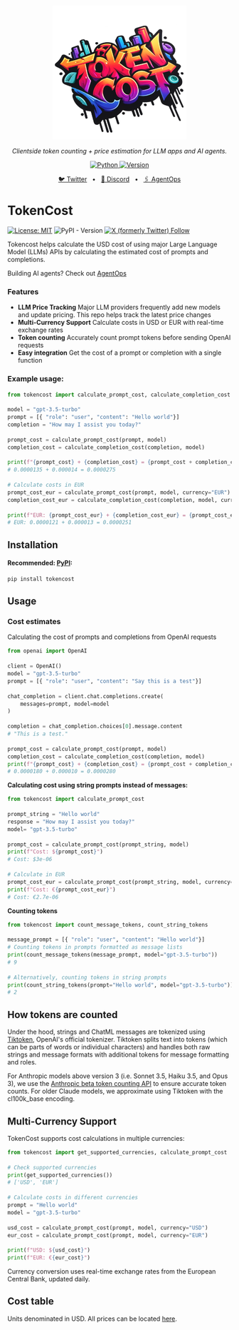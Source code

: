 <p align="center">
  <img src="https://raw.githubusercontent.com/AgentOps-AI/tokencost/main/tokencost.png" height="300" alt="Tokencost" />
</p>

<p align="center">
  <em>Clientside token counting + price estimation for LLM apps and AI agents.</em>
</p>
<p align="center">
    <a href="https://pypi.org/project/tokencost/" target="_blank">
        <img alt="Python" src="https://img.shields.io/badge/python-3670A0?style=for-the-badge&logo=python&logoColor=ffdd54" />
        <img alt="Version" src="https://img.shields.io/pypi/v/tokencost?style=for-the-badge&color=3670A0">
    </a>
</p>
<p align="center">
<a href="https://twitter.com/agentopsai/">🐦 Twitter</a>
<span>&nbsp;&nbsp;•&nbsp;&nbsp;</span>
<a href="https://discord.com/invite/FagdcwwXRR">📢 Discord</a>
<span>&nbsp;&nbsp;•&nbsp;&nbsp;</span>
<a href="https://agentops.ai/?tokencost">🖇️ AgentOps</a>
</p>


# TokenCost
[![License: MIT](https://img.shields.io/badge/License-MIT-yellow.svg)](https://opensource.org/licenses/MIT) ![PyPI - Version](https://img.shields.io/pypi/v/tokencost)
[![X (formerly Twitter) Follow](https://img.shields.io/twitter/follow/AgentOpsAI)](https://x.com/agentopsai)

Tokencost helps calculate the USD cost of using major Large Language Model (LLMs) APIs by calculating the estimated cost of prompts and completions.

Building AI agents? Check out [AgentOps](https://agentops.ai/?tokencost)


### Features
* **LLM Price Tracking** Major LLM providers frequently add new models and update pricing. This repo helps track the latest price changes
* **Multi-Currency Support** Calculate costs in USD or EUR with real-time exchange rates
* **Token counting** Accurately count prompt tokens before sending OpenAI requests
* **Easy integration** Get the cost of a prompt or completion with a single function

### Example usage:

```python
from tokencost import calculate_prompt_cost, calculate_completion_cost

model = "gpt-3.5-turbo"
prompt = [{ "role": "user", "content": "Hello world"}]
completion = "How may I assist you today?"

prompt_cost = calculate_prompt_cost(prompt, model)
completion_cost = calculate_completion_cost(completion, model)

print(f"{prompt_cost} + {completion_cost} = {prompt_cost + completion_cost}")
# 0.0000135 + 0.000014 = 0.0000275

# Calculate costs in EUR
prompt_cost_eur = calculate_prompt_cost(prompt, model, currency="EUR")
completion_cost_eur = calculate_completion_cost(completion, model, currency="EUR")

print(f"EUR: {prompt_cost_eur} + {completion_cost_eur} = {prompt_cost_eur + completion_cost_eur}")
# EUR: 0.0000121 + 0.000013 = 0.0000251
```

## Installation

#### Recommended: [PyPI](https://pypi.org/project/tokencost/):

```bash
pip install tokencost
```

## Usage

### Cost estimates
Calculating the cost of prompts and completions from OpenAI requests
```python
from openai import OpenAI

client = OpenAI()
model = "gpt-3.5-turbo"
prompt = [{ "role": "user", "content": "Say this is a test"}]

chat_completion = client.chat.completions.create(
    messages=prompt, model=model
)

completion = chat_completion.choices[0].message.content
# "This is a test."

prompt_cost = calculate_prompt_cost(prompt, model)
completion_cost = calculate_completion_cost(completion, model)
print(f"{prompt_cost} + {completion_cost} = {prompt_cost + completion_cost}")
# 0.0000180 + 0.000010 = 0.0000280
```

**Calculating cost using string prompts instead of messages:**
```python
from tokencost import calculate_prompt_cost

prompt_string = "Hello world" 
response = "How may I assist you today?"
model= "gpt-3.5-turbo"

prompt_cost = calculate_prompt_cost(prompt_string, model)
print(f"Cost: ${prompt_cost}")
# Cost: $3e-06

# Calculate in EUR
prompt_cost_eur = calculate_prompt_cost(prompt_string, model, currency="EUR")
print(f"Cost: €{prompt_cost_eur}")
# Cost: €2.7e-06
```

**Counting tokens**

```python
from tokencost import count_message_tokens, count_string_tokens

message_prompt = [{ "role": "user", "content": "Hello world"}]
# Counting tokens in prompts formatted as message lists
print(count_message_tokens(message_prompt, model="gpt-3.5-turbo"))
# 9

# Alternatively, counting tokens in string prompts
print(count_string_tokens(prompt="Hello world", model="gpt-3.5-turbo"))
# 2

```

## How tokens are counted

Under the hood, strings and ChatML messages are tokenized using [Tiktoken](https://github.com/openai/tiktoken), OpenAI's official tokenizer. Tiktoken splits text into tokens (which can be parts of words or individual characters) and handles both raw strings and message formats with additional tokens for message formatting and roles.

For Anthropic models above version 3 (i.e. Sonnet 3.5, Haiku 3.5, and Opus 3), we use the [Anthropic beta token counting API](https://docs.anthropic.com/claude/docs/beta-api-for-counting-tokens) to ensure accurate token counts. For older Claude models, we approximate using Tiktoken with the cl100k_base encoding.


## Multi-Currency Support

TokenCost supports cost calculations in multiple currencies:

```python
from tokencost import get_supported_currencies, calculate_prompt_cost

# Check supported currencies
print(get_supported_currencies())
# ['USD', 'EUR']

# Calculate costs in different currencies
prompt = "Hello world"
model = "gpt-3.5-turbo"

usd_cost = calculate_prompt_cost(prompt, model, currency="USD")
eur_cost = calculate_prompt_cost(prompt, model, currency="EUR")

print(f"USD: ${usd_cost}")
print(f"EUR: €{eur_cost}")
```

Currency conversion uses real-time exchange rates from the European Central Bank, updated daily.

## Cost table
Units denominated in USD. All prices can be located [here](pricing_table.md).